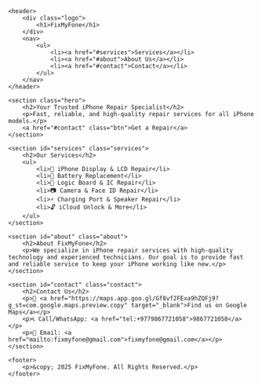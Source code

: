 <!DOCTYPE html>
<html lang="en">
<head>
    <meta charset="UTF-8">
    <meta name="viewport" content="width=device-width, initial-scale=1.0">
    <title>FixMyFone - Professional iPhone Repair</title>
    <meta name="description" content="FixMyFone offers expert iPhone repair services, including display, board, IC, Face ID, and camera repair in Nepal.">
    <link rel="stylesheet" href="styles.css">
</head>
<body>

    <header>
        <div class="logo">
            <h1>FixMyFone</h1>
        </div>
        <nav>
            <ul>
                <li><a href="#services">Services</a></li>
                <li><a href="#about">About Us</a></li>
                <li><a href="#contact">Contact</a></li>
            </ul>
        </nav>
    </header>

    <section class="hero">
        <h2>Your Trusted iPhone Repair Specialist</h2>
        <p>Fast, reliable, and high-quality repair services for all iPhone models.</p>
        <a href="#contact" class="btn">Get a Repair</a>
    </section>

    <section id="services" class="services">
        <h2>Our Services</h2>
        <ul>
            <li>📱 iPhone Display & LCD Repair</li>
            <li>🔋 Battery Replacement</li>
            <li>🔧 Logic Board & IC Repair</li>
            <li>📷 Camera & Face ID Repair</li>
            <li>⚡ Charging Port & Speaker Repair</li>
            <li>🔓 iCloud Unlock & More</li>
        </ul>
    </section>

    <section id="about" class="about">
        <h2>About FixMyFone</h2>
        <p>We specialize in iPhone repair services with high-quality technology and experienced technicians. Our goal is to provide fast and reliable service to keep your iPhone working like new.</p>
    </section>

    <section id="contact" class="contact">
        <h2>Contact Us</h2>
        <p>📍 <a href="https://maps.app.goo.gl/Gf8vf2FExa9hZQFj9?g_st=com.google.maps.preview.copy" target="_blank">Find us on Google Maps</a></p>
        <p>📞 Call/WhatsApp: <a href="tel:+9779867721058">9867721058</a></p>
        <p>📩 Email: <a href="mailto:fixmyfone@gmail.com">fixmyfone@gmail.com</a></p>
    </section>

    <footer>
        <p>&copy; 2025 FixMyFone. All Rights Reserved.</p>
    </footer>

</body>
</html>

